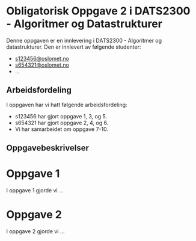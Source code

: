 # Obligatorisk Oppgave 2 i DATS2300 - Algoritmer og Datastrukturer

Denne oppgaven er en innlevering i DATS2300 - Algoritmer og datastrukturer. Den er innlevert av følgende studenter:
* s123456@oslomet.no
* s654321@oslomet.no
* ...

## Arbeidsfordeling
I oppgaven har vi hatt følgende arbeidsfordeling:
* s123456 har gjort oppgave 1, 3, og 5.
* s654321 har gjort oppgave 2, 4, og 6.
* Vi har samarbeidet om oppgave 7-10.

## Oppgavebeskrivelser

# Oppgave 1
I oppgave 1 gjorde vi ...

# Oppgave 2
I oppgave 2 gjorde vi ...
